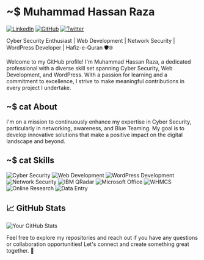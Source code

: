 # ~$ Muhammad Hassan Raza  
[![LinkedIn](https://img.shields.io/badge/-Muhammad%20Hassan%20Raza-blue?style=flat-square&logo=Linkedin&logoColor=white&link=https://www.linkedin.com/in/hassanraza30/)](https://www.linkedin.com/in/hassanraza30/) [![GitHub](https://img.shields.io/badge/-Muhammad%20Hassan%20Raza-black?style=flat-square&logo=GitHub&logoColor=white&link=https://github.com/TheWizard4k)](https://github.com/TheWizard4k) [![Twitter](https://img.shields.io/twitter/follow/hassan_raza_30?style=social)](https://twitter.com/hassan_raza_30/)

Cyber Security Enthusiast | Web Development | Network Security | WordPress Developer | Hafiz-e-Quran 🛡️🌐

Welcome to my GitHub profile! I'm Muhammad Hassan Raza, a dedicated professional with a diverse skill set spanning Cyber Security, Web Development, and WordPress. With a passion for learning and a commitment to excellence, I strive to make meaningful contributions in every project I undertake.

## ~$ cat About

I'm on a mission to continuously enhance my expertise in Cyber Security, particularly in networking, awareness, and Blue Teaming. My goal is to develop innovative solutions that make a positive impact on the digital landscape and beyond.

## ~$ cat Skills

![Cyber Security](https://img.shields.io/badge/-Cyber%20Security-008000?style=flat-square&logo=security&logoColor=white) ![Web Development](https://img.shields.io/badge/-Web%20Development-FF4500?style=flat-square&logo=html5&logoColor=white) ![WordPress Development](https://img.shields.io/badge/-WordPress%20Development-21759B?style=flat-square&logo=wordpress&logoColor=white) ![Network Security](https://img.shields.io/badge/-Network%20Security-0000FF?style=flat-square&logo=network&logoColor=white) ![IBM QRadar](https://img.shields.io/badge/-IBM%20QRadar-FF0000?style=flat-square&logo=ibm&logoColor=white) ![Microsoft Office](https://img.shields.io/badge/-Microsoft%20Office-0078D4?style=flat-square&logo=microsoft-office&logoColor=white) ![WHMCS](https://img.shields.io/badge/-WHMCS-FF6600?style=flat-square&logo=whmcs&logoColor=white) ![Online Research](https://img.shields.io/badge/-Online%20Research-808080?style=flat-square&logo=google&logoColor=white) ![Data Entry](https://img.shields.io/badge/-Data%20Entry-00BFFF?style=flat-square&logo=excel&logoColor=white)


## 📈 GitHub Stats

![Your GitHub Stats](https://github-readme-stats.vercel.app/api?username=TheWizard4k&show_icons=true&theme=radical)

Feel free to explore my repositories and reach out if you have any questions or collaboration opportunities! Let's connect and create something great together. 🚀
